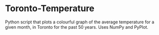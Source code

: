 # Toronto-Temperature
Python script that plots a colourful graph of the average temperature for a given month, in Toronto for the past 50 years. Uses NumPy and PyPlot.
